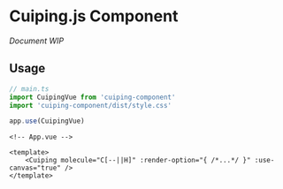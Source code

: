 # Cuiping.js Component

_Document WIP_

## Usage

```ts
// main.ts
import CuipingVue from 'cuiping-component'
import 'cuiping-component/dist/style.css'

app.use(CuipingVue)
```

```vue
<!-- App.vue -->

<template>
    <Cuiping molecule="C[--||H]" :render-option="{ /*...*/ }" :use-canvas="true" />
</template>
```
